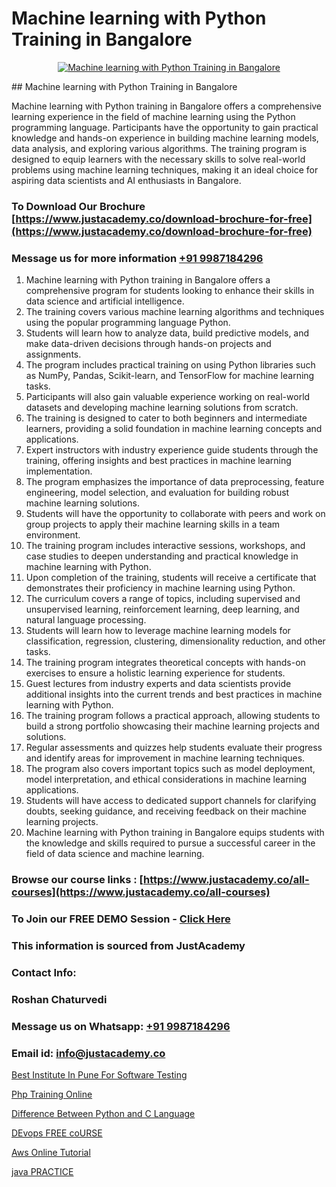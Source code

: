 # Machine learning with Python Training in Bangalore

<p align="center">
  <a href="https://justacademy.co/course-detail/machine-learning">
    <img src="https://justacademy.co/storage2/course_image/1709713428_course_image.webp" alt="Machine learning with Python Training in Bangalore">
  </a>
</p>
## Machine learning with Python Training in Bangalore

Machine learning with Python training in Bangalore offers a comprehensive learning experience in the field of machine learning using the Python programming language. Participants have the opportunity to gain practical knowledge and hands-on experience in building machine learning models, data analysis, and exploring various algorithms. The training program is designed to equip learners with the necessary skills to solve real-world problems using machine learning techniques, making it an ideal choice for aspiring data scientists and AI enthusiasts in Bangalore.
### To Download Our Brochure [https://www.justacademy.co/download-brochure-for-free](https://www.justacademy.co/download-brochure-for-free)
### Message us for more information [+91 9987184296](https://api.whatsapp.com/send?phone=919987184296)
1) Machine learning with Python training in Bangalore offers a comprehensive program for students looking to enhance their skills in data science and artificial intelligence.
2) The training covers various machine learning algorithms and techniques using the popular programming language Python.
3) Students will learn how to analyze data, build predictive models, and make data-driven decisions through hands-on projects and assignments.
4) The program includes practical training on using Python libraries such as NumPy, Pandas, Scikit-learn, and TensorFlow for machine learning tasks.
5) Participants will also gain valuable experience working on real-world datasets and developing machine learning solutions from scratch.
6) The training is designed to cater to both beginners and intermediate learners, providing a solid foundation in machine learning concepts and applications.
7) Expert instructors with industry experience guide students through the training, offering insights and best practices in machine learning implementation.
8) The program emphasizes the importance of data preprocessing, feature engineering, model selection, and evaluation for building robust machine learning solutions.
9) Students will have the opportunity to collaborate with peers and work on group projects to apply their machine learning skills in a team environment.
10) The training program includes interactive sessions, workshops, and case studies to deepen understanding and practical knowledge in machine learning with Python.
11) Upon completion of the training, students will receive a certificate that demonstrates their proficiency in machine learning using Python.
12) The curriculum covers a range of topics, including supervised and unsupervised learning, reinforcement learning, deep learning, and natural language processing.
13) Students will learn how to leverage machine learning models for classification, regression, clustering, dimensionality reduction, and other tasks.
14) The training program integrates theoretical concepts with hands-on exercises to ensure a holistic learning experience for students.
15) Guest lectures from industry experts and data scientists provide additional insights into the current trends and best practices in machine learning with Python.
16) The training program follows a practical approach, allowing students to build a strong portfolio showcasing their machine learning projects and solutions.
17) Regular assessments and quizzes help students evaluate their progress and identify areas for improvement in machine learning techniques.
18) The program also covers important topics such as model deployment, model interpretation, and ethical considerations in machine learning applications.
19) Students will have access to dedicated support channels for clarifying doubts, seeking guidance, and receiving feedback on their machine learning projects.
20) Machine learning with Python training in Bangalore equips students with the knowledge and skills required to pursue a successful career in the field of data science and machine learning.

### Browse our course links : [https://www.justacademy.co/all-courses](https://www.justacademy.co/all-courses) 
### To Join our FREE DEMO Session - [Click Here](https://www.justacademy.co/register-for-course-demo)


### This information is sourced from JustAcademy
### Contact Info:
### Roshan Chaturvedi
### Message us on Whatsapp: [+91 9987184296](https://api.whatsapp.com/send?phone=919987184296)
### Email id: [info@justacademy.co](mailto:info@justacademy.co)
                
[Best Institute In Pune For Software Testing](https://www.linkedin.com/pulse/best-institute-pune-software-testing-justacademy-mumbai-s7oac?trackingId=0mudUow3W1f05mq94GUbtQ%3D%3D&lipi=urn%3Ali%3Apage%3Ad_flagship3_showcase_admin%3BQONBiiZYS52%2BUVT4s6K24g%3D%3D)

[Php Training Online](https://www.linkedin.com/pulse/php-training-online-justacademy-thane-3nimc?trackingId=Y1wzrgdjgEZ7I%2F4pVEHo4g%3D%3D&lipi=urn%3Ali%3Apage%3Ad_flagship3_company_admin%3BtWGDFb3%2BTIWrNJLdiT%2FfMQ%3D%3D)

[Difference Between Python and C Language](https://medium.com/@mahi3106/difference-between-python-and-c-language-729b4eabff22)

[DEvops FREE coURSE](https://medium.com/@AkashSingh2052/devops-free-course-3f19fbb5d780)

[Aws Online Tutorial](https://justacademyin.github.io/justacademy/aws-online-tutorial)

[java PRACTICE](https://justacademyin.github.io/justacademy/java-practice)

